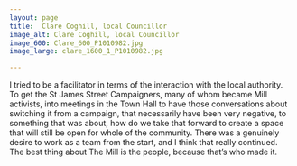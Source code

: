 ```yaml
---
layout: page
title:  Clare Coghill, local Councillor
image_alt: Clare Coghill, local Councillor
image_600: Clare_600_P1010982.jpg
image_large: clare_1600_1_P1010982.jpg

---
```

I tried to be a facilitator in terms of the interaction with the local authority. To get the St James Street Campaigners, many of whom became Mill activists, into meetings in the Town Hall to have those conversations about switching it from a campaign, that necessarily have been very negative, to something that was about, how do we take that forward to create a space that will still be open for whole of the community. There was a genuinely desire to work as a team from the start, and I think that really continued. The best thing about The Mill is the people, because that’s who made it.
